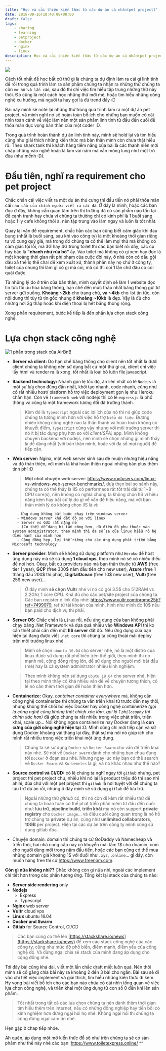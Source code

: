```yaml
---
title: "Học và cải thiện kiến thức từ các dự án cá nhân(pet project)"
date: 2018-09-16T18:40:08+08:00
draft: false
tags:
    - sharing
    - learning
    - petproject
    - docker
    - nginx
    - linux
description: Học và cải thiện kiến thức từ các dự án cá nhân(pet project)
---
```


![](https://i.imgur.com/cwayxZD.jpg)

Cách tốt nhất để học bất cứ thứ gì là chúng ta dự định làm ra cái gì linh tinh để rồi trong quá trình làm ra sản phẩm chúng ta nhận ra những thứ chúng ta còn `mơ hồ và lấn cấn`, sau đó thì chỉ việc tìm hiểu tập trung những thứ này thôi. Đó cũng là một cách học những thứ mới mẻ, hoặc tìm hiểu những công nghệ xu hướng, mà người ta hay gọi là đú trend đấy :D

Bài này mình sẽ note lại những thứ trong quá trình làm ra một dự án pet project, và mình nghĩ nó sẽ hoàn toàn bổ ích cho những bạn muốn có cái nhìn toàn cảnh về việc làm nên một sản phẩm linh tinh từ đầu đến cuối để thỏa mãn dục vọng bản thân của một coder :D.

Trong quá trình hoàn thành dự án linh tinh này, mình sẽ hold lại và tìm hiểu cũng như giải thích những kiến thức mà bản thân mình còn chưa thật hiểu rõ. Theo shark tank thì khách hàng tiềm năng của bài là các thanh niên mới chập chững vào nghề hoặc là làm vài năm mà vẫn mông lung như một trò đùa (như mềnh :D).

# Đầu tiên, nghĩ ra requirement cho pet project
Chắc chắn cái việc viết ra một dự án thú cưng thì đầu tiền nó phải thỏa mãn cái `nhu cầu của chính người viết ra cái đã`. Ở đây là mình, hoặc các bạn đọc ở đây, không cần quan tâm trên thị trường đã có sản phẩm nào tồn tại để cạnh tranh hay chưa vì chúng ta thường chỉ có kinh phí là 1 buổi sáng hoặc 1 ly cafe không thôi à, nên tập trung vào làm ngay và luôn là tốt nhắt.

Quay lại vấn đề requirement, chắc hẳn các bạn cũng biết cảm giác khi đau bụng (nhất là buổi sáng, sau khi vào công ty) là một khoảng thời gian riêng tư vô cung quý giá, mà trong đó chúng ta có thể làm mọi thứ mà không có cảm giác tội lỗi, mà 3G hay 4G trong toilet thì các bạn biết rồi đấy, các cụ hay bảo là **"nhanh như rùa bò"** ấy. Vào toilet mà không có gì xem hay đọc là một khoảng thời gian rất phí phạm của cuộc đời này, ở nhà còn có dầu gội dầu xả thế lọ thể chai để xem xuất xứ, thành phần này nọ chứ ở công ty, toilet của chung thì làm gì có gì mà coi, mà có thì coi 1 lần chứ đâu có coi quài được.

Từ những lý do ở trên của bản thân, mình quyết định sẽ làm 1 website đọc tin tức tối ưu hóa băng thông, hạn chế đến mức thấp nhất băng thông gửi từ server gửi xuống. **Khoảng ~2kb** cho trang chủ, **và ~4kb** cho list tin tức, còn nội dung thì tùy từ tin gốc nhưng ở **khoảng ~10kb** là đẹp. Vậy là đủ cho những nơi 3g thấp hoặc khi điện thoại bị hết băng thông rộng. 

Xong phần requirement, bước kế tiếp là đến phần lựa chọn stack công nghệ.

# Lựa chọn stack công nghệ
![1 phần trong stack của AirBnB](https://i.imgur.com/85kv0tg.png)

- **Server và client:**
Do hạn chế băng thông cho client nên tốt nhất là dưới client chúng ta không nên sử dụng bất cứ một thứ gì cả, client chỉ việc lấy html và render ra là xong, tốt nhất là loại bỏ luôn file javascript. 

- **Backend technology:** Nhanh gọn lẹ tốc độ, ăn lièn nhất có lẽ `Nodejs` là một sự lựa chọn đúng đắn nhất, khởi tạo nhanh, code nhanh, cũng như có rất nhiều host/ platform hỗ trợ việc deployment gọn lẹ như Heroku chẳn hạn. Còn về `framework web` với nodejs thì có lẽ `expressjs` là phổ thông và cũng là một framework tương đối đã trưởng thành.

    > Kèm đó là `Typescript` ngoài các lợi ích của nó thì nó giúp code chúng ta tường mình hơn với việc hỗ trợ `kiểu dữ liệu`. Đương nhiên không công nghệ nào là thần thánh và hoàn toán không có khuyết điểm, `Typescript` cũng vậy nhưng với môi trường server thì nó ít bị tác dụng phụ hơn so với *client(SPA)* app. Mình không chuyên backend với nodejs, nên mình sẽ chọn những gì mình thấy là dễ dàng nhất (với bản thân mình, hoặc với đa số mọi người) để tiếp cận.

- **Web server:** Nginx, một web server sinh sau đẻ muộn nhưng hiệu năng và độ thân thiện, với mình là khá hoàn thiện ngoài những bản plus thêm tính phí :D

    > **Một chút chuyện web server**: https://www.rootusers.com/linux-vs-windows-web-server-benchmarks/, dựa theo bài so sánh này, chúng ta có thể thấy là IIS có performace rất tốt trải dài từ 1~8 CPU core(s), nên không có nghĩa chúng ta không chọn IIS vì hiệu năng kém hay bất cứ lý do gì về vấn đề hiệu năng, mà với bản thân mình lý do không chọn IIS là vì:

        - Ứng dụng không bắt buộc chạy trên windows server
        - Windows server khá đắt đỏ so với linux
        - Server vs GUI rất nặng nề
        - (Có thể) dễ dàng bị tấn công hơn, dù điều đó phụ thuộc vào system administrator, theo mình thì đa số sa của linux hiểu rõ hệ điều hành của mình hơn
        - Cộng đồng hẹp, lợi thế riêng cho các ứng dụng phát triển bằng Microsoft technology

- **Server provider**: Mình sẽ không sử dụng platform như `Heroku` để host ứng dụng này mà sẽ sử dụng **1 cloud vps**, theo mình nó sẽ có nhiều điều để nói hơn. Okay, bất cứ providers nào mà bạn thân thuộc từ **AWS** (free tier 1 year), **GCP** (free 300$ năm đầu tiên cho new user), **Azure** (free 1 tháng đầu 200$ thì phải), **DigitalOcean** (free 10$ new user), **Vultr**(free 25$ new user)... 

    > Ở đây mình **sẽ chọn Vultr** nhé vì nó có gói 3.5$ cho 512RAM vs 2.2Ghz 1 core CPU. Khá đủ cho các pet/site project của chúng ta. Các bạn register ở link đây nhé: https://www.vultr.com/promo25b?ref=7499070, ref từ tài khoản của mình, hình như mình đc 10$ nếu bạn paid cho dịch vụ thì phải.

- **Server OS**: Chắc chắn là `Linux` rồi, nếu ứng dụng của bạn không phải chạy bằng .Net Framework và dựa quá nhiều vào **Windows API** thì ko cần thiết phải cần đến một **IIS server** đắt đỏ. Nếu ứng dụng của bạn hiện tại đang được viết `.net core` thì chúng ta cũng thoải mái deploy trên môi trường linux nhé.

    > Mình sẽ chọn `ubuntu 16.04` cho server nhé, nó là một distro của linux được sử dụng rất phổ biến trên thế giới, theo mình thì nó mạnh mẽ, cộng đồng rộng lớn, dễ sử dụng cho người mới bắt đầu (me) hay là cả system adminitrator nhiều kinh nghiệm.

    > Theo mình không nên sử dụng `ubutu 18.04` cho server nhé, hiện tại theo mình thấy có khá nhiều vấn đề về chuyện tương thích, có lẽ nó cần thêm thời gian để hoàn thiện hơn.

- **Containerize:** Okay, *container container everywhere* mà, không cần công nghệ containerize thì chúng ta vẫn triển khai từ trước đến nay thôi, nhưng không thể chối bỏ việc Docker hay công nghệ containerize *(gọi là công nghệ cũng không thật chính xác lắm, gọi là 1 `philosophy` thì chính xác hơn)* đã giúp chúng ta rất nhiều trong việc phát triển, triển khai, scale up... Nói không ngoa containerize hay Docker đang là **con cưng của giới công nghệ hiện tại** :D. Mình cũng chỉ mới tiếp cận và sử dụng Docker khoảng vài tháng lại đây, thật sự mà nói nó giúp ích cho mình rất nhiều trong việc triển khai một ứng dụng.

    > Chúng ta sẽ sử dụng `Docker` và `Docker Swarm` cho vấn đề triển khai này nhé. Sẽ nói về `Docker swarm` dành cho những bạn chưa đụng tới `Docker` ở đoạn sau nhé. Nhưng ngay lúc này bạn có thể search về `Docker Swarm` và `Kurbenetes` là gì, và nó khác nhau như thể nào?

- **Source control và CI/CD:** có lẽ chúng ta nghĩ ngay tới `github` nhưng, pet project thì pet project chứ, nhiều khi nó lại là product triệu đô thì sao nhỉ ahihi, đùa chứ với một pet project thì `github` là nơi tuyệt vời để chúng ta lưu trữ dự án rồi, nhưng ở đây mình sẽ sử dụng `gitlab` để lưu trữ.
    
    > Ngoài những thứ *github* có, thì nó còn đi kèm rất nhiều thứ để chúng ta hoàn toàn có thể phát triển phần mềm từ đầu đến cuối như: **lưu trữ**, **pipeline build**, **triển khải** mà nó còn support **private registry** cho `Docker image`... và điều cuối cùng quan trọng là nó hỗ trợ chúng ta **private** dự án, cũng như **unlimited collaborators**, **10GB** per project. Hiện tại các dự án trên công ty mình cũng sử dụng gitlab đóa.   

- Chuyện domain: domain thì chúng ta cứ GoDaddy và Namecheap và triển thôi, hai nhà cung cấp này có khuyển mãi tầm 1$ cho doamin .com cho người dùng mới trong năm đầu tiền, hoặc các bạn cũng có thể mua những domain giá khoảng 1$ với đuổi như `.xyz`, `.online`... gì đấy, còn muốn hàng free thì cứ https://www.freenom.com.

**Còn gì nữa không nhỉ??** Chắc không còn gì nữa nhỉ, ngoài các implement chi tiết hơn trong các phần tương ứng. Tổng kết lại stack của chúng ta nào:

- **Server side rendering** only
- **Nodejs**
    - Express
    - Typescript
- **Nginx** web server
- **Vultr** cloud vps
- **Linux** ubuntu 16.04
- **Docker and Swarm**
- **Gitlab** for Source Control, CI/CD

> Các bạn cũng có thể lên [https://stackshare.io/news](https://stackshare.io/news) để xem các stack công nghệ của các công ty, cũng như mức độ phổ biến, điểm mạnh, điểm yếu của công nghệ đó. Và đừng ngại chia sẽ stack của mình đang áp dụng cho cộng đồng nhé.

Tới đây bài cũng khá dài, viết một lần chắc draft miết luôn quá. Nên thôi mình sẽ cố gắng chia bài này ra khoảng 2 đến 3 bài cho ngắn. Bài sau sẽ đi vào chi tiết việc implement và giải thích, tìm hiểu những kiến thức đi kèm. Hy vọng bài viết bổ ích cho các bạn nào chưa có cái nhìn tổng quan về việc lựa chọn công nghệ, và triển khai một ứng dụng từ con số 0 đến khi lên sản phẩm. 

> Tốt nhất trong tất cả các lựa chọn chúng ta nên dành thêm thời gian tìm hiểu thêm trên internet, nếu có những đồng nghiệp hay tiền bối có kinh nghiệm hơn đừng ngại hỏi họ nhé. Không ngại hỏi thì chúng ta cũng đừng ngại cám ơn nhé.

Hẹn gặp ở chap tiếp nhóe.

Ah quên, áp dụng một mớ kiến thức đồ sộ như trên chúng ta sẽ có sản phẩm như thế này nhé các bạn:
https://www.toiletexpress.online/ ^^
